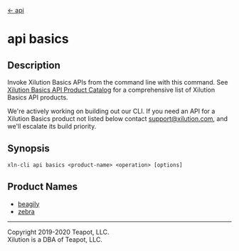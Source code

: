 [<- api](../index.md)

# api basics

## Description

Invoke Xilution Basics APIs from the command line with this command.
See [Xilution Basics API Product Catalog](https://prod.docs.xilution.com/api/catalog/basics) for a comprehensive list of Xilution Basics API products.

We're actively working on building out our CLI.
If you need an API for a Xilution Basics product not listed below contact <support@xilution.com>, and we'll escalate its build priority.

## Synopsis

```
xln-cli api basics <product-name> <operation> [options]
```

## Product Names

- [beagily](beagily/index.md)
- [zebra](zebra/index.md)

---

Copyright 2019-2020 Teapot, LLC.  
Xilution is a DBA of Teapot, LLC.
